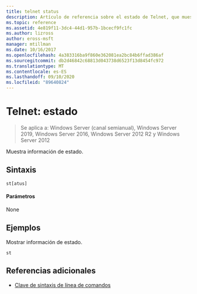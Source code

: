 ```yaml
---
title: telnet status
description: Artículo de referencia sobre el estado de Telnet, que muestra información de estado.
ms.topic: reference
ms.assetid: 4e819f11-3dc4-44d1-957b-1bcecf9fc1fc
ms.author: lizross
author: eross-msft
manager: mtillman
ms.date: 10/16/2017
ms.openlocfilehash: 4a383316ba9f860e362081ea2bc84b6ffad386af
ms.sourcegitcommit: db2d46842c68813d043738d6523f13d8454fc972
ms.translationtype: MT
ms.contentlocale: es-ES
ms.lasthandoff: 09/10/2020
ms.locfileid: "89640824"
---
```

# <a name="telnet-status"></a>Telnet: estado

> Se aplica a: Windows Server (canal semianual), Windows Server 2019, Windows Server 2016, Windows Server 2012 R2 y Windows Server 2012

Muestra información de estado.

## <a name="syntax"></a>Sintaxis
```
st[atus]
```
#### <a name="parameters"></a>Parámetros
None
## <a name="examples"></a>Ejemplos
Mostrar información de estado.
```
st
```
## <a name="additional-references"></a>Referencias adicionales
- [Clave de sintaxis de línea de comandos](command-line-syntax-key.md)
